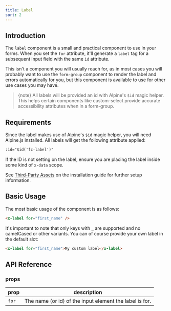 ```yaml
---
title: Label
sort: 2
---
```


## Introduction

The `label` component is a small and practical component to use in your forms.
When you set the `for` attribute, it'll generate a `label` tag for a subsequent
input field with the same `id` attribute.

This isn't a component you will usually reach for, as in most cases you will probably
want to use the `form-group` component to render the label and errors automatically
for you, but this component is available to use for other use cases you may have.

> {note} All labels will be provided an id with Alpine's `$id` magic helper. This helps certain components like
> custom-select provide accurate accessibility attributes when in a form-group.

## Requirements

Since the label makes use of Alpine's `$id` magic helper, you will need Alpine.js installed. All labels will get the following attribute applied:

```html
:id="$id('fc-label')"
```

If the ID is not setting on the label, ensure you are placing the label inside some kind of `x-data` scope.

See [Third-Party Assets](/docs/laravel-form-components/{version}/installation#user-content-third-party-assets) on the installation guide for further setup information.

## Basic Usage

The most basic usage of the component is as follows:

```html
<x-label for="first_name" />
```

It's important to note
that only keys with `_` are supported and no camelCased or other variants. You can of course
provide your own label in the default slot:

```html
<x-label for="first_name">My custom label</x-label>
```

## API Reference

### props

| prop  | description                                             |
| ----- | ------------------------------------------------------- |
| `for` | The name (or id) of the input element the label is for. |
